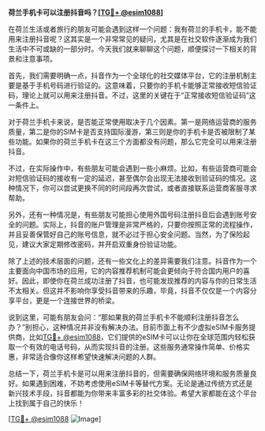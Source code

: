 **荷兰手机卡可以注册抖音吗？[[TG💪+ @esim1088](https://t.me/s/esim1088)]**

在荷兰生活或者旅行的朋友可能会遇到这样一个问题：我有荷兰的手机卡，能不能用来注册抖音呢？这其实是一个非常常见的疑问，尤其是在社交软件逐渐成为我们生活中不可或缺的一部分时。今天我们就来聊聊这个问题，顺便探讨一下相关的背景和注意事项。

首先，我们需要明确一点，抖音作为一个全球化的社交媒体平台，它的注册机制主要是基于手机号码进行验证的。这意味着，只要你的手机卡能够正常接收短信验证码，理论上就可以用来注册抖音。不过，这里的关键在于“正常接收短信验证码”这一条件上。

对于荷兰手机卡来说，是否能正常使用取决于几个因素。第一是网络运营商的服务质量，第二是你的SIM卡是否支持国际漫游，第三则是你的手机卡是否被限制了某些功能。如果你的荷兰手机卡在这三个方面都没有问题，那么它完全可以用来注册抖音。

不过，在实际操作中，有些朋友可能会遇到一些小麻烦。比如，有些运营商可能会对短信验证码的接收有一定的延迟，甚至偶尔会出现无法接收到验证码的情况。这种情况下，你可以尝试更换不同的时间段再次尝试，或者直接联系运营商客服寻求帮助。

另外，还有一种情况是，有些朋友可能担心使用外国号码注册抖音后会遇到账号安全的问题。实际上，抖音的账户管理是非常严格的，只要你按照正常的流程操作，并且妥善保管好自己的账号信息，就不必过于担心安全问题。当然，为了保险起见，建议大家定期修改密码，并开启双重身份验证功能。

除了上述的技术层面的问题，还有一些文化上的差异需要我们注意。抖音作为一个主要面向中国市场的应用，它的内容推荐机制可能会更倾向于符合国内用户的喜好。因此，即使你在荷兰成功注册了抖音，也可能发现推荐的内容与你的日常生活不太相关。但这并不影响你享受抖音带来的乐趣，毕竟，抖音不仅仅是一个内容分享平台，更是一个连接世界的桥梁。

说到这里，可能有朋友会问：“那如果我的荷兰手机卡不能顺利注册抖音怎么办？”别担心，这种情况并非没有解决办法。目前市面上有不少虚拟eSIM卡服务提供商，比如[TG💪+ @esim1088](https://t.me/s/esim1088)，它们提供的eSIM卡可以让你在全球范围内轻松获取一个有效的电话号码，从而实现抖音的注册。这些服务通常操作简单、价格实惠，非常适合像你这样希望快速解决问题的人群。

总结一下，荷兰手机卡是可以用来注册抖音的，但需要确保网络环境和服务质量良好。如果遇到困难，不妨考虑使用eSIM卡等替代方案。无论是通过传统方式还是新兴技术手段，抖音都能为你带来丰富多彩的社交体验。希望大家都能在这个平台上找到属于自己的快乐！

[[TG💪+ @esim1088](https://t.me/s/esim1088) ![Image](https://i.postimg.cc/4NQfJmqS/Snipaste-2025-05-13-00-14-12.png)]